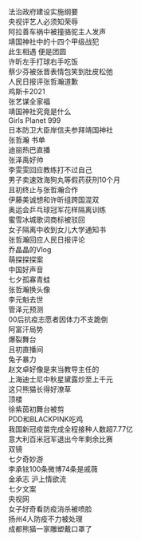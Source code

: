 法治政府建设实施纲要  
央视评艺人必须知荣辱  
阿拉善车祸中被撞骆驼主人发声  
靖国神社中的十四个甲级战犯  
此生相遇 便是团圆  
许昕左手打球右手吃饭  
蔡少芬被张晋表情包笑到肚皮松弛  
人民日报评张哲瀚道歉  
鸡斯卡2021  
张艺谋全家福  
靖国神社究竟是什么  
Girls Planet 999  
日本防卫大臣岸信夫参拜靖国神社  
张哲瀚 书单  
迪丽热巴直播  
张泽禹好帅  
李雯雯回应教练打不过自己  
男子卖速效海狗丸等假药获刑10个月  
且初终止与张哲瀚合作  
伊藤美诚想和许昕组跨国混双  
奥运会乒乓球冠军花样隔离训练  
蜜雪冰城歌词商标被驳回  
女子隔离中收到女儿大学通知书  
张哲瀚回应人民日报评论  
乔晶晶的Vlog  
萌探探探案  
中国好声音  
七夕孤寡青蛙  
张哲瀚换头像  
李元魁去世  
管泽元预测  
00后抗疫志愿者因体力不支跪倒  
阿富汗局势  
爆裂舞台  
且初直播间  
兔子暴力  
赵文卓好像是来当教导主任的  
上海迪士尼中秋星黛露炒至上千元  
这只熊猫长得好潦草  
顶楼  
徐紫茵初舞台被剪  
PDD和BLACKPINK吃鸡  
我国新冠疫苗完成全程接种人数超7.77亿  
意大利百米冠军退出今年剩余比赛  
双镜  
七夕奇妙游  
李承铉100条微博74条是戚薇  
金承志 沪上情欲流  
七夕文案  
央视网  
女子好奇看防疫消杀被喷脸  
扬州4人防疫不力被处理  
成都熊猫一家雕塑戴口罩了  
